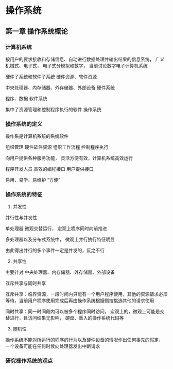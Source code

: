 # 操作系统

## 第一章 操作系统概论

### 计算机系统

按用户的要求接收和存储信息、自动进行数据处理并输出结果的信息系统， 广义 机械式、电子式， 电子式分模拟和数字， 当前讨论数字电子计算机系统

硬件子系统和软件子系统 硬件资源、软件资源

中央处理器、内存储器、外存储器、外部设备 硬件系统

程序、数据 软件系统

集中了资源管理和控制程序执行的软件  操作系统


### 操作系统的定义

操作系是计算机系统的系统软件

组织管理 硬件软件资源
组织工作流程
控制程序执行

向用户提供各种服务功能，  灵活方便有效，计算机系统高效运行

程序开发人员 高效的编程接口
用户提供接口

易用、易学、易维护 “方便”


### 操作系统的特征

1. 并发性 

并行性与并发性

单处理器 微观交替运行， 宏观上程序同时向前推进

多处理器以及分布式系统中， 微观上并行执行特征明显

由此得出并行的多个事件一定是并发的，反之不行

2. 共享性

主要针对 中央处理器、内存储器、外存储器、外部设备

互斥共享与同时共享

互斥共享：临界资源，一段时间内只能有一个用户程序使用，其他的资源请求必须等待，当前用户程序使用完成后再由操作系统根据侧拉挑选其他的请求使用

同时共享：同一时间段内可以被多个程序同时访问， 宏观上的，微观上可能是交替进行，且访问结果无影响， 硬盘、重入的操作系统代码等

3. 随机性

操作系统不能对所运行的程序的行为以及硬件设备的情况作出任何事先的假定， 一个设备可能在任何时候向处理器发出中断请求

### 研究操作系统的观点


